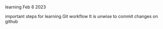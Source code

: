 
learning Feb 6 2023

important steps for learning Git workflow 
It is unwise to commit changes on github

